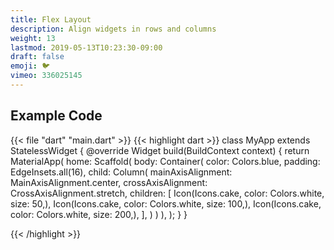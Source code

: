 ```yaml
---
title: Flex Layout
description: Align widgets in rows and columns
weight: 13
lastmod: 2019-05-13T10:23:30-09:00
draft: false
emoji: 🐦
vimeo: 336025145
---
```


## Example Code

{{< file "dart" "main.dart" >}}
{{< highlight dart >}}
class MyApp extends StatelessWidget {
 @override
 Widget build(BuildContext context) {
   return MaterialApp(
     home: Scaffold(
       body: Container(
         color: Colors.blue,
         padding: EdgeInsets.all(16),
         child: Column(
           mainAxisAlignment: MainAxisAlignment.center,
           crossAxisAlignment: CrossAxisAlignment.stretch,
           children: <Widget>[
             Icon(Icons.cake, color: Colors.white, size: 50,),
             Icon(Icons.cake, color: Colors.white, size: 100,),
             Icon(Icons.cake, color: Colors.white, size: 200,),
           ],
         )
       )
     ),
   );
 }
}

{{< /highlight >}}